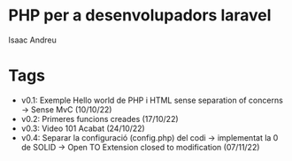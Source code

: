 # PHP per a desenvolupadors laravel

Isaac Andreu

# Tags

- v0.1: Exemple Hello world de PHP i HTML sense separation of concerns -> Sense MvC (10/10/22)
- v0.2: Primeres funcions creades (17/10/22)
- v0.3: Video 101 Acabat (24/10/22)
- v0.4: Separar la configuració (config.php) del codi -> implementat la 0 de SOLID -> Open TO Extension closed to modification (07/11/22)
